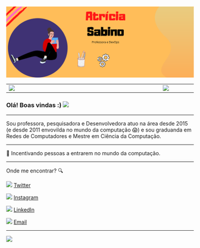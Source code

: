 ![capa github](https://github.com/atriciasabino/atriciasabino/blob/main/capa-github.png)  


<center>
  <table>
    <tr>
        <td><img width="400px" align="left" src="https://github-readme-stats.vercel.app/api/top-langs/?username=atriciasabino&hide=html&layout=compact&theme=buefy" /></td>
        <td><img width="495px" align="left" src="https://github-readme-stats.vercel.app/api?username=atriciasabino&theme=buefy"/></td>
    </tr>   
  </table>
</center>  

### Olá! Boas vindas :) <img src="https://github.com/leticiadasilva/leticiadasilva/blob/main/images/Hi.gif" width="30px">

---


Sou professora, pesquisadora e Desenvolvedora atuo na área desde 2015 (e desde 2011 envovilda no mundo da computação :scream:) e sou graduanda em Redes de Computadores e Mestre em Ciência da Computação.

---



:revolving_hearts: Incentivando pessoas a entrarem no mundo da computação. 

---

Onde me encontrar? :mag:  

<a href="https://twitter.com/atriciasabino"><img src="https://github.com/leticiadasilva/leticiadasilva/blob/main/images/twitter.png" width="16"></img></a> [Twitter](https://twitter.com/atriciasabino)   

<a href="https://www.instagram.com/atriciasabino/"><img src="https://github.com/leticiadasilva/leticiadasilva/blob/main/images/instagram.png" width="16"></img></a> [Instagram](https://www.instagram.com/atriciasabino)  

<a href="https://www.linkedin.com/in/atriciasabino"><img src="https://github.com/leticiadasilva/leticiadasilva/blob/main/images/linkedin.png" width="16"></img></a> [LinkedIn](https://www.linkedin.com/in/atriciasabino)  

<a href="mailto:atriciasabino.contato@gmail.com"><img src="https://github.com/leticiadasilva/leticiadasilva/blob/main/images/email.png" width="16"></img></a> [Email](mailto:atriciasabino.contato@gmail.com)  

---  

![](https://komarev.com/ghpvc/?username=atriciasabino&color=blue&style=flat)

